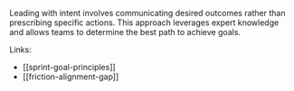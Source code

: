 Leading with intent involves communicating desired outcomes rather than prescribing specific actions. This approach leverages expert knowledge and allows teams to determine the best path to achieve goals.

Links:
- [[sprint-goal-principles]]
- [[friction-alignment-gap]]
